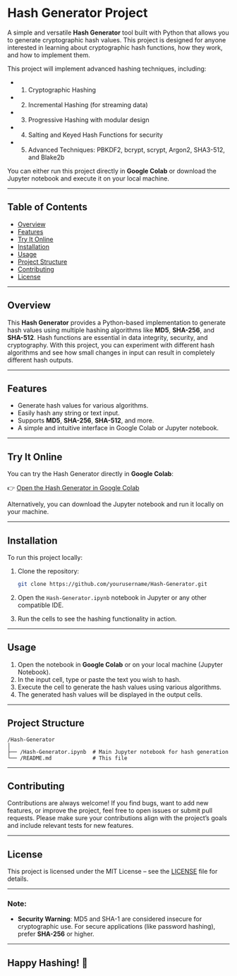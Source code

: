 # Hash Generator Project

A simple and versatile **Hash Generator** tool built with Python that allows you to generate cryptographic hash values. This project is designed for anyone interested in learning about cryptographic hash functions, how they work, and how to implement them.

This project will implement advanced hashing techniques, including:
- 1. Cryptographic Hashing
- 2. Incremental Hashing (for streaming data)
- 3. Progressive Hashing with modular design
- 4. Salting and Keyed Hash Functions for security
- 5. Advanced Techniques: PBKDF2, bcrypt, scrypt, Argon2, SHA3-512, and Blake2b

You can either run this project directly in **Google Colab** or download the Jupyter notebook and execute it on your local machine.

---

## Table of Contents
- [Overview](#overview)
- [Features](#features)
- [Try It Online](#try-it-online)
- [Installation](#installation)
- [Usage](#usage)
- [Project Structure](#project-structure)
- [Contributing](#contributing)
- [License](#license)

---

## Overview

This **Hash Generator** provides a Python-based implementation to generate hash values using multiple hashing algorithms like **MD5**, **SHA-256**, and **SHA-512**. Hash functions are essential in data integrity, security, and cryptography. With this project, you can experiment with different hash algorithms and see how small changes in input can result in completely different hash outputs.

---

## Features

- Generate hash values for various algorithms.
- Easily hash any string or text input.
- Supports **MD5**, **SHA-256**, **SHA-512**, and more.
- A simple and intuitive interface in Google Colab or Jupyter notebook.

---

## Try It Online

You can try the Hash Generator directly in **Google Colab**:

👉 [Open the Hash Generator in Google Colab](https://colab.research.google.com/drive/1EO70CVwoUJvomethKfRzrLQNxQLEeZ0N)

Alternatively, you can download the Jupyter notebook and run it locally on your machine.

---

## Installation

To run this project locally:

1. Clone the repository:

   ```bash
   git clone https://github.com/yourusername/Hash-Generator.git
   ```

2. Open the `Hash-Generator.ipynb` notebook in Jupyter or any other compatible IDE.
3. Run the cells to see the hashing functionality in action.

---

## Usage

1. Open the notebook in **Google Colab** or on your local machine (Jupyter Notebook).
2. In the input cell, type or paste the text you wish to hash.
3. Execute the cell to generate the hash values using various algorithms.
4. The generated hash values will be displayed in the output cells.

---

## Project Structure

```
/Hash-Generator
│
├── /Hash-Generator.ipynb  # Main Jupyter notebook for hash generation
└── /README.md             # This file
```

---

## Contributing

Contributions are always welcome! If you find bugs, want to add new features, or improve the project, feel free to open issues or submit pull requests. Please make sure your contributions align with the project’s goals and include relevant tests for new features.

---

## License

This project is licensed under the MIT License – see the [LICENSE](LICENSE) file for details.

---

### Note:

- **Security Warning**: MD5 and SHA-1 are considered insecure for cryptographic use. For secure applications (like password hashing), prefer **SHA-256** or higher.

---

## Happy Hashing! 🚀
